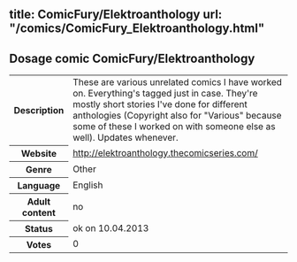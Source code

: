 title: ComicFury/Elektroanthology
url: "/comics/ComicFury_Elektroanthology.html"
---
Dosage comic ComicFury/Elektroanthology
-----------------------------------------

<table class="comicinfo">
<tr>
<th>Description</th><td>These are various unrelated comics I have worked on. Everything's tagged just in case. They're mostly short stories I've done for different anthologies (Copyright also for &quot;Various&quot; because some of these I worked on with someone else as well). Updates whenever.</td>
</tr>
<tr>
<th>Website</th><td><a href="http://elektroanthology.thecomicseries.com/">http://elektroanthology.thecomicseries.com/</a></td>
</tr>
<tr>
<th>Genre</th><td>Other</td>
</tr>
<tr>
<th>Language</th><td>English</td>
</tr>
<tr>
<th>Adult content</th><td>no</td>
</tr>
<tr>
<th>Status</th><td>ok on 10.04.2013</td>
</tr>
<tr>
<th>Votes</th><td>0</div></td>
</tr>
</table>
